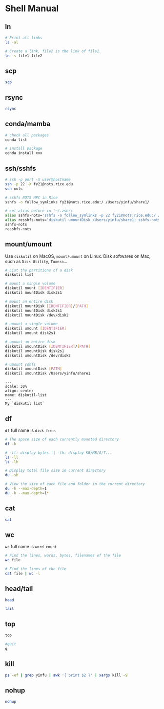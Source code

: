 # Shell Manual


## ln
```bash
# Print all links
ls -al

# Create a link, file2 is the link of file1.
ln -s file1 file2
```


## scp
```bash
scp
```

## rsync
```bash
rsync
```


## conda/mamba
```bash
# check all packages
conda list

# install package
conda install xxx
```


## ssh/sshfs
```bash
# ssh -p port -X user@hostname
ssh -p 22 -X fy21@nots.rice.edu
ssh nots

# sshfs NOTS HPC in Rice
sshfs -o follow_symlinks fy21@nots.rice.edu:/ /Users/yinfu/share1/

# set alias before in '~/.zshrc'
alias sshfs-nots='sshfs -o follow_symlinks -p 22 fy21@nots.rice.edu:/ /Users/yinfu/share1/'
alias resshfs-nots='diskutil umountDisk /Users/yinfu/share1; sshfs-nots'
sshfs-nots 
resshfs-nots
```



## mount/umount 
Use `diskutil` on MacOS, `mount/umount` on Linux. 
Disk softwares on Mac, such as `Disk Utility`, `Tuxera`...

```bash
# List the partitions of a disk
diskutil list

# mount a single volume
diskutil mount [IDENTIFIER]
diskutil mountDisk disk2s1

# mount an entire disk
diskutil mountDisk [IDENTIFIER]/[PATH]
diskutil mountDisk disk2s1
diskutil mountDisk /dev/disk2

# umount a single volume
diskutil umount [IDENTIFIER]
diskutil umount disk2s1

# umount an entire disk
diskutil umountDisk [IDENTIFIER]/[PATH]
diskutil umountDisk disk2s1
diskutil umountDisk /dev/disk2

# umount sshfs
diskutil umountDisk [PATH]
diskutil umountDisk /Users/yinfu/share1
```


```{figure} ./files/diskutil-list.jpg
---
scale: 30%
align: center
name: diskutil-list
---
My `diskutil list`
```

## df
`df` full name is `disk free`.

```bash
# The space size of each currently mounted directory
df -h

# -ll: display bytes || -lh: display KB/MB/G/T...
ls -ll
ls -lh

# Display total file size in current directory
du -sh

# View the size of each file and folder in the current directory
du -h --max-depth=1
du -h --max-depth=1*
```




## cat
```bash
cat
```


## wc
`wc` full name is `word count`

```bash
# Find the lines, words, bytes, filenames of the file
wc file

# Find the lines of the file
cat file | wc -l
```

## head/tail

```bash
head

tail
```




## top
```bash
top

#quit
q
```


## kill

```bash
ps -ef | grep yinfu | awk '{ print $2 }' | xargs kill -9
```


## nohup

```bash
nohup 
```







